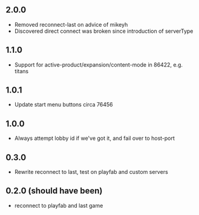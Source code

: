 ## 2.0.0

- Removed reconnect-last on advice of mikeyh
- Discovered direct connect was broken since introduction of serverType

## 1.1.0

- Support for active-product/expansion/content-mode in 86422, e.g. titans

## 1.0.1

- Update start menu buttons circa 76456

## 1.0.0

- Always attempt lobby id if we've got it, and fail over to host-port

## 0.3.0

- Rewrite reconnect to last, test on playfab and custom servers

## 0.2.0 (should have been)

- reconnect to playfab and last game
